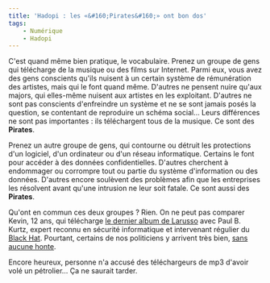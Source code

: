 ```yaml
---
title: 'Hadopi : les «&#160;Pirates&#160;» ont bon dos'
tags:
    - Numérique
    - Hadopi
---
```


C'est quand même bien pratique, le vocabulaire. Prenez un groupe de gens qui
télécharge de la musique ou des films sur Internet. Parmi eux, vous avez des
gens conscients qu'ils nuisent à un certain système de rémunération des
artistes, mais qui le font quand même. D'autres ne pensent nuire qu'aux majors,
qui elles-même nuisent aux artistes en les exploitant. D'autres ne sont pas
conscients d'enfreindre un système et ne se sont jamais posés la question, se
contentant de reproduire un schéma social… Leurs différences ne sont pas
importantes : ils téléchargent tous de la musique. Ce sont des **Pirates**.

Prenez un autre groupe de gens, qui contourne ou détruit les protections d'un
logiciel, d'un ordinateur ou d'un réseau informatique. Certains le font pour
accéder à des données confidentielles. D'autres cherchent à endommager ou
corrompre tout ou partie du système d'information ou des données. D'autres
encore soulèvent des problèmes afin que les entreprises les résolvent avant
qu'une intrusion ne leur soit fatale. Ce sont aussi des **Pirates**.

Qu'ont en commun ces deux groupes ? Rien. On ne peut pas comparer Kevin, 12 ans,
qui télécharge
[le dernier album de Larusso](http://www.theinquirer.fr/2009/02/24/larusso-pauvre-chanteuse-victime-du-telechargement-illegal.html)
avec Paul B. Kurtz, expert reconnu en sécurité informatique et intervenant
régulier du [Black Hat](http://www.blackhat.com/). Pourtant, certains de nos
politiciens y arrivent très bien,
[sans aucune honte](http://www.agoravox.fr/tribune-libre/article/fermeture-de-jaimelesartistes-fr-53163).

Encore heureux, personne n'a accusé des téléchargeurs de mp3 d'avoir volé un
pétrolier… Ça ne saurait tarder.
